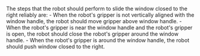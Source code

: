 

The steps that the robot should perform to slide the window closed to the right reliably are:
    - When the robot's gripper is not vertically aligned with the window handle, the robot should move gripper above window handle.
    - When the robot's gripper is near the window handle and the robot's gripper is open, the robot should close the robot's gripper around the window handle.
    - When the robot's gripper is around the window handle, the robot should push window closed to the right.